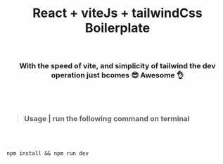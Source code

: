 <br>
<br>
<h1 align="center" > React + viteJs + tailwindCss Boilerplate </h1>
<br>
<h3 align="center" width="450px" > With the  speed of vite, and simplicity of tailwind the dev operation just bcomes 😎 Awesome 👌 </h3>

<br>
<br>

> ### **Usage |** run the following command on terminal

<br>

```

npm install && npm run dev

```
